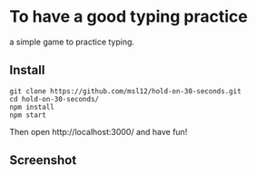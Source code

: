 # To have a good typing practice

a simple game to practice typing.

## Install

```
git clone https://github.com/msl12/hold-on-30-seconds.git
cd hold-on-30-seconds/
npm install
npm start
```

Then open http://localhost:3000/ and have fun!

## Screenshot